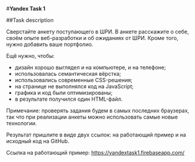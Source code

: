 #**Yandex Task 1**

##Task description

Сверстайте анкету поступающего в ШРИ. В анкете расскажите о себе, своём опыте веб-разработки и об ожиданиях от ШРИ. Кроме того, нужно добавить ваше портфолио.

Ещё нужно, чтобы:

* дизайн хорошо выглядел и на компьютере, и на телефоне;
* использовалась семантическая вёрстка;
* использовались современные CSS-решения;
* на странице не выполнялся код на JavaScript;
* графика и код были оптимизированы;
* в результате получился один HTML-файл.

Примечание: проверять задания будем в самых последних браузерах, так что при реализации анкеты можно использовать самые новые технологии.

Результат пришлите в виде двух ссылок: на работающий пример и на исходный код на GitHub.

Ссылка на работающий пример: https://yandextask1.firebaseapp.com/